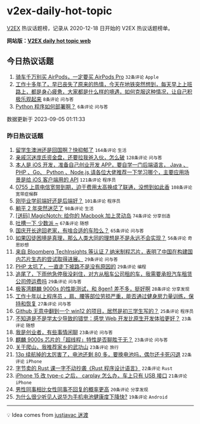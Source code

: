 # v2ex-daily-hot-topic

[V2EX](https://www.v2ex.com/) 热议话题榜，记录从 2020-12-18 日开始的 V2EX 热议话题榜单。

**网站版：[V2EX daily hot topic web](https://boojack.github.io/v2ex-daily-hot-topic-web/)**

## 今日热议话题

<!-- TODAY BEGIN -->

1. [骑车千万别买 AirPods，一定要买 AirPods Pro](https://www.v2ex.com/t/970936) `32条评论` `Apple`
1. [工作十多年了，早已丧失了原来的热情，今天在地铁突然想到，每天早上上班路上，都是身心疲惫，大家都是什么样的境遇，如何克服这种情况，让自己积极乐观起来](https://www.v2ex.com/t/970942) `8条评论` `问与答`
1. [Python 程序如何部署啊？](https://www.v2ex.com/t/970932) `6条评论` `问与答`

数据更新于 2023-09-05 01:11:33

<!-- TODAY END -->

### 昨日热议话题

<!-- YESTERDAY BEGIN -->

1. [留学生澳洲还是回国啊？快抑郁了](https://www.v2ex.com/t/970634) `164条评论` `生活`
1. [亲戚沉迷庞氏资金盘，还要拉我爸入伙，怎么破](https://www.v2ex.com/t/970725) `128条评论` `问与答`
1. [本人是 iOS 开发，准备自己创业开发 APP，要自学一门后端语言， Java 、 PHP 、Go、 Python 、Node.js,请各位大佬推荐一下学习哪个，主要应用场景是给 iOS 客户端用的 API](https://www.v2ex.com/t/970816) `121条评论` `程序员`
1. [0755 上周电信宽带到期，迫于费用太高换成了联通，没想到如此香](https://www.v2ex.com/t/970652) `108条评论` `宽带症候群`
1. [刚毕业学前端好还是后端好？](https://www.v2ex.com/t/970694) `101条评论` `程序员`
1. [躺平 2 年突然迷茫了](https://www.v2ex.com/t/970742) `98条评论` `生活`
1. [[送码] MagicNotch: 给你的 Macbook 加上灵动岛](https://www.v2ex.com/t/970655) `74条评论` `分享创造`
1. [吐槽一下 少数派 ~](https://www.v2ex.com/t/970812) `67条评论` `随想`
1. [国庆开长途回老家，有啥合适的车险么？](https://www.v2ex.com/t/970791) `65条评论` `问与答`
1. [如果囚徒困境是真理，那么人类大同的理想是不是永远不会实现？](https://www.v2ex.com/t/970656) `56条评论` `奇思妙想`
1. [来自 Bloomberg TechInsights 等认证 7 纳米制程芯片，表明了中国在构建国内芯片生态的尝试取得进展。](https://www.v2ex.com/t/970856) `29条评论` `问与答`
1. [PHP 太坑了，一直走下坡路不是没有原因的](https://www.v2ex.com/t/970827) `29条评论` `编程`
1. [追尾了，下雨他急停我没刹住，对方从租车公司租的车，我需要承担汽车租赁公司停运费吗](https://www.v2ex.com/t/970664) `29条评论` `问与答`
1. [极客湾麒麟 9000s 的性能测试，和 8gen1 差不多，挺好啊](https://www.v2ex.com/t/970650) `28条评论` `分享发现`
1. [工作十年以上程序员 ，肩、腰等部位劳损严重，能否通过健身房力量训练，保持和恢复](https://www.v2ex.com/t/970746) `27条评论` `问与答`
1. [Github 无意中翻到一个 win12 的项目，居然是初三学生写的？](https://www.v2ex.com/t/970823) `25条评论` `程序员`
1. [不知道是不是学太少导致的错觉：感觉 Web 开发比原生开发体验更好？](https://www.v2ex.com/t/970912) `23条评论` `随想`
1. [我是创业者，有些事情闲聊](https://www.v2ex.com/t/970829) `23条评论` `问与答`
1. [麒麟 9000s 芯片的「超线程」特性是否聊胜于无？](https://www.v2ex.com/t/970806) `23条评论` `问与答`
1. [关于爬山，我推荐家乡的武功山](https://www.v2ex.com/t/970635) `23条评论` `旅行`
1. [13p 续航掉的太厉害了，电池还剩 80 多，要换电池吗，偶尔还卡死闪退](https://www.v2ex.com/t/970781) `22条评论` `iPhone`
1. [字节卖的 Rust 课一字不动抄袭《Rust 程序设计语言》](https://www.v2ex.com/t/970748) `22条评论` `Rust`
1. [iPhone 15 改 type-c 之后， carplay 怎么办，车上只有 USB 接口](https://www.v2ex.com/t/970840) `21条评论` `iPhone`
1. [男性同事相比女性同事不回复的概率更高](https://www.v2ex.com/t/970745) `20条评论` `分享发现`
1. [为什么很少听见人说华为手机电池健康度下降快?](https://www.v2ex.com/t/970881) `19条评论` `Android`

<!-- YESTERDAY END -->

---

💡 Idea comes from [justjavac 迷渡](https://github.com/justjavac/)
